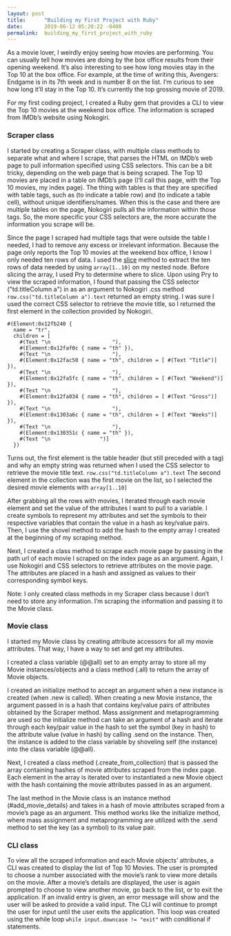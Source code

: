```yaml
---
layout: post
title:      "Building my First Project with Ruby"
date:       2019-06-12 05:20:22 -0400
permalink:  building_my_first_project_with_ruby
---
```



As a movie lover, I weirdly enjoy seeing how movies are performing. You can usually tell how movies are doing by the box office results from their opening weekend. It’s also interesting to see how long movies stay in the Top 10 at the box office. For example, at the time of writing this, Avengers: Endgame is in its 7th week and is number 8 on the list. I’m curious to see how long it’ll stay in the Top 10. It’s currently the top grossing movie of 2019. 

For my first coding project, I created a Ruby gem that provides a CLI to view the Top 10 movies at the weekend box office. The information is scraped from IMDb’s website using Nokogiri. 

### Scraper class

I started by creating a Scraper class, with multiple class methods to separate what and where I scrape, that parses the HTML on IMDb’s web page to pull information specified using CSS selectors. This can be a bit tricky, depending on the web page that is being scraped. The Top 10 movies are placed in a table on IMDb’s page (I’ll call this page, with the Top 10 movies, my index page). The thing with tables is that they are specified with table tags, such as <tr> (to indicate a table row) and <td> (to indicate a table cell), without unique identifiers/names. When this is the case and there are multiple tables on the page, Nokogiri pulls all the information within those tags. So, the more specific your CSS selectors are, the more accurate the information you scrape will be.

Since the page I scraped had multiple <tr> tags that were outside the table I needed, I had to remove any excess or irrelevant information. Because the page only reports the Top 10 movies at the weekend box office, I know I only needed ten rows of data. I used the [slice](https://ruby-doc.org/core-2.6.3/Array.html#method-i-slice) method to extract the ten rows of data needed by using ` array[1..10] ` on my nested node. Before slicing the array, I used Pry to determine where to slice. Upon using Pry to view the scraped information, I found that passing the CSS selector ("td.titleColumn a") in as an argument to Nokogiri .css method ` row.css("td.titleColumn a").text ` returned an empty string. I was sure I used the correct CSS selector to retrieve the movie title, so I returned the first element in the collection provided by Nokogiri. 
```
#(Element:0x12fb240 {
  name = "tr",
  children = [
    #(Text "\n                    "),
    #(Element:0x12faf0c { name = "th" }),
    #(Text "\n                    "),
    #(Element:0x12fac50 { name = "th", children = [ #(Text "Title")] }),
    #(Text "\n                    "),
    #(Element:0x12fa5fc { name = "th", children = [ #(Text "Weekend")] }),
    #(Text "\n                    "),
    #(Element:0x12fa034 { name = "th", children = [ #(Text "Gross")] }),
    #(Text "\n                    "),
    #(Element:0x1303a6c { name = "th", children = [ #(Text "Weeks")] }),
    #(Text "\n                    "),
    #(Element:0x130351c { name = "th" }),
    #(Text "\n                ")]
  }) 
```
Turns out, the first element is the table header (but still preceded with a <tr> tag) and why an empty string was returned when I used the CSS selector to retrieve the movie title text. ` row.css("td.titleColumn a").text ` 
The second element in the collection was the first movie on the list, so I selected the desired movie elements with ` array[1..10] `

After grabbing all the rows with movies, I iterated through each movie element and set the value of the attributes I want to pull to a variable. I create symbols to represent my attributes and set the symbols to their respective variables that contain the value in a hash as key/value pairs. Then, I use the shovel method to add the hash to the empty array I created at the beginning of my scraping method. 

Next, I created a class method to scrape each movie page by passing in the path url of each movie I scraped on the index page as an argument. Again, I use Nokogiri and CSS selectors to retrieve attributes on the movie page. The attributes are placed in a hash and assigned as values to their corresponding symbol keys.

Note: I only created class methods in my Scraper class because I don’t need to store any information. I’m scraping the information and passing it to the Movie class. 

### Movie class

I started my Movie class by creating attribute accessors for all my movie attributes. That way, I have a way to set and get my attributes. 

I created a class variable (@@all) set to an empty array to store all my Movie instances/objects and a class method (.all) to return the array of Movie objects. 

I created an initialize method to accept an argument when a new instance is created (when .new is called). When creating a new Movie instance, the argument passed in is a hash that contains key/value pairs of attributes obtained by the Scraper method. Mass assignment and metaprogramming are used so the initialize method can take an argument of a hash and iterate through each key/pair value in the hash to set the symbol (key in hash) to the attribute value (value in hash) by calling .send on the instance. Then, the instance is added to the class variable by shoveling self (the instance) into the class variable (@@all). 

Next, I created a class method (.create_from_collection) that is passed the array containing hashes of movie attributes scraped from the index page. Each element in the array is iterated over to instantiated a new Movie object with the hash containing the movie attributes passed in as an argument. 

The last method in the Movie class is an instance method (#add_movie_details) and takes in a hash of movie attributes scraped from a movie’s page as an argument. This method works like the initialize method, where mass assignment and metaprogramming are utilized with the .send method to set the key (as a symbol) to its value pair.

### CLI class

To view all the scraped information and each Movie objects’ attributes, a CLI was created to display the list of Top 10 Movies. The user is prompted to choose a number associated with the movie’s rank to view more details on the movie. After a movie’s details are displayed, the user is again prompted to choose to view another movie, go back to the list, or to exit the application. If an invalid entry is given, an error message will show and the user will be asked to provide a valid input. The CLI will continue to prompt the user for input until the user exits the application. This loop was created using the while loop `while input.downcase != "exit"` with conditional if statements.
